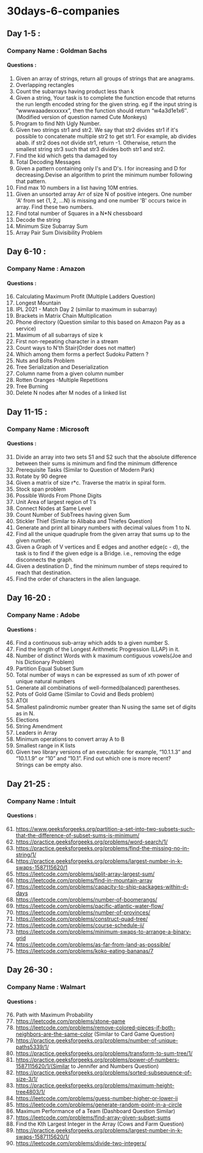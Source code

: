 # 30days-6-companies 
## Day 1-5 :
### Company Name : Goldman Sachs
#### Questions :

1.  Given an array of strings, return all groups of strings that are anagrams.
2.  Overlapping rectangles
3.  Count the subarrays having product less than k
4.  Given a string, Your task is to  complete the function encode that returns the run length encoded string for the given string. eg if the input string is “wwwwaaadexxxxxx”, then
    the function should return “w4a3d1e1x6″.(Modified version of question named Cute Monkeys)
5.  Program to find Nth Ugly Number.
6.  Given two strings str1 and str2. We say that str2 divides str1 if it's possible to concatenate multiple str2 to get str1. For example, ab divides abab. if str2 does not divide 
    str1, return -1. Otherwise, return the smallest string str3 such that str3 divides both str1 and str2.
7.  Find the kid which gets tha damaged toy
8.  Total Decoding Messages
9.  Given a pattern containing only I's and D's. I for increasing and D for decreasing.Devise an algorithm to print the minimum number following that pattern.
10. Find max 10 numbers in a list having 10M entries.
11. Given an unsorted array Arr of size N of positive integers. One number 'A' from     set {1, 2, …N} is missing and one number 'B' occurs twice in array. Find these two numbers.
12. Find total number of Squares in a N*N chessboard
13. Decode the string
14. Minimum Size Subarray Sum
15. Array Pair Sum Divisibility Problem


## Day 6-10 :
### Company Name : Amazon
#### Questions :

16. Calculating Maximum Profit (Multiple Ladders Question)
17. Longest Mountain
18. IPL 2021 - Match Day 2 (similar to maximum in subarray)
19. Brackets in Matrix Chain Multiplication
20. Phone directory (Question similar to this based on Amazon Pay as a service)
21. Maximum of all subarrays of size k
22. First non-repeating character in a stream
23. Count ways to N'th Stair(Order does not matter)
24. Which among them forms a perfect Sudoku Pattern ? 
25. Nuts and Bolts Problem  
26. Tree Serialization and Deserialization  
27. Column name from a given column number  
28. Rotten Oranges -Multiple Repetitions  
29. Tree Burning  
30. Delete N nodes after M nodes of a linked list 

## Day 11-15 :
### Company Name : Microsoft
#### Questions :

31. Divide an array into two sets S1 and S2 such that the absolute difference between their sums is minimum and find the minimum difference
32. Prerequisite Tasks (Similar to Question of Modern Park)
33. Rotate by 90 degree
34. Given a matrix of size r*c. Traverse the matrix in spiral form. 
35. Stock span problem
36. Possible Words From Phone Digits
37. Unit Area of largest region of 1's
38. Connect Nodes at Same Level
39. Count Number of SubTrees having given Sum
40. Stickler Thief (Similar to Alibaba and Thiefes Question)
41. Generate and print all binary numbers with decimal values from 1 to N. 
42. Find all the unique quadruple from the given array that sums up to the given number.
43. Given a Graph of V vertices and E edges and another edge(c - d), the task is to find if the given edge is a Bridge. i.e., removing the edge disconnects the graph.
44. Given a destination D , find the minimum number of steps required to reach that destination.
45. Find the order of characters in the alien language.


## Day 16-20 :
### Company Name : Adobe
#### Questions :

46. Find a continuous sub-array which adds to a given number S.
47. Find the length of the Longest Arithmetic Progression (LLAP) in it.
48. Number of distinct Words with k maximum contiguous vowels(Joe and his Dictionary Problem)
49. Partition Equal Subset Sum
50. Total number of ways n can be expressed as sum of xth power of unique natural numbers
51. Generate all combinations of well-formed(balanced) parentheses.
52. Pots of Gold Game (Similar to Covid and Beds problem)
53. ATOI
54. Smallest palindromic number greater than N using the same set of digits as in N.
55. Elections
56. String Amendment
57. Leaders in Array
58. Minimum operations to convert array A to B
59. Smallest range in K lists 
60. Given two library versions of an executable: for example, “10.1.1.3” and “10.1.1.9” or “10” and “10.1”. Find out which one is more recent?   
    Strings can be empty also.

## Day 21-25 :
### Company Name : Intuit
#### Questions :

61. https://www.geeksforgeeks.org/partition-a-set-into-two-subsets-such-that-the-difference-of-subset-sums-is-minimum/
62. https://practice.geeksforgeeks.org/problems/word-search/1/
63. https://practice.geeksforgeeks.org/problems/find-the-missing-no-in-string/1/
64. https://practice.geeksforgeeks.org/problems/largest-number-in-k-swaps-1587115620/1
65. https://leetcode.com/problems/split-array-largest-sum/
66. https://leetcode.com/problems/find-in-mountain-array
67. https://leetcode.com/problems/capacity-to-ship-packages-within-d-days
68. https://leetcode.com/problems/number-of-boomerangs/
69. https://leetcode.com/problems/pacific-atlantic-water-flow/
70. https://leetcode.com/problems/number-of-provinces/
71. https://leetcode.com/problems/construct-quad-tree/
72. https://leetcode.com/problems/course-schedule-ii/
73. https://leetcode.com/problems/minimum-swaps-to-arrange-a-binary-grid
74. https://leetcode.com/problems/as-far-from-land-as-possible/
75. https://leetcode.com/problems/koko-eating-bananas/7


## Day 26-30 :
### Company Name : Walmart
#### Questions :

76. Path with Maximum Probability
77. https://leetcode.com/problems/stone-game
78. https://leetcode.com/problems/remove-colored-pieces-if-both-neighbors-are-the-same-color (Similar to Card Game Question)
79. https://practice.geeksforgeeks.org/problems/number-of-unique-paths5339/1/
80. https://practice.geeksforgeeks.org/problems/transform-to-sum-tree/1/
81. https://practice.geeksforgeeks.org/problems/power-of-numbers-1587115620/1/(Similar to Jennifer and Numbers Question)
82. https://practice.geeksforgeeks.org/problems/sorted-subsequence-of-size-3/1/
83. https://practice.geeksforgeeks.org/problems/maximum-height-tree4803/1/
84. https://leetcode.com/problems/guess-number-higher-or-lower-ii
85. https://leetcode.com/problems/generate-random-point-in-a-circle
86. Maximum Performance of a Team (Dashboard Question Similar)
87. https://leetcode.com/problems/find-array-given-subset-sums
88. Find the Kth Largest Integer in the Array (Cows and Farm Question)
89. https://practice.geeksforgeeks.org/problems/largest-number-in-k-swaps-1587115620/1/
90. https://leetcode.com/problems/divide-two-integers/
